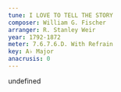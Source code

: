 ```yaml
---
tune: I LOVE TO TELL THE STORY
composer: William G. Fischer
arranger: R. Stanley Weir
year: 1792-1872
meter: 7.6.7.6.D. With Refrain
key: A♭ Major
anacrusis: 0
---
```

undefined